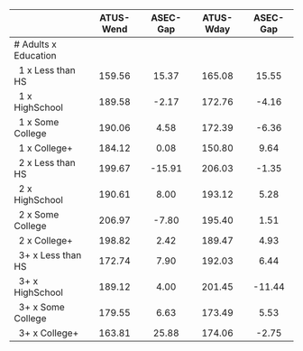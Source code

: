 
|                      |    ATUS-Wend |     ASEC-Gap |    ATUS-Wday |     ASEC-Gap |
| -------------------- | :----------: | :----------: | :----------: | :----------: |
| # Adults x Education |              |              |              |              |
| &nbsp;&nbsp;1 x Less than HS |       159.56 |        15.37 |       165.08 |        15.55 |
| &nbsp;&nbsp;1 x HighSchool |       189.58 |        -2.17 |       172.76 |        -4.16 |
| &nbsp;&nbsp;1 x Some College |       190.06 |         4.58 |       172.39 |        -6.36 |
| &nbsp;&nbsp;1 x College+ |       184.12 |         0.08 |       150.80 |         9.64 |
| &nbsp;&nbsp;2 x Less than HS |       199.67 |       -15.91 |       206.03 |        -1.35 |
| &nbsp;&nbsp;2 x HighSchool |       190.61 |         8.00 |       193.12 |         5.28 |
| &nbsp;&nbsp;2 x Some College |       206.97 |        -7.80 |       195.40 |         1.51 |
| &nbsp;&nbsp;2 x College+ |       198.82 |         2.42 |       189.47 |         4.93 |
| &nbsp;&nbsp;3+ x Less than HS |       172.74 |         7.90 |       192.03 |         6.44 |
| &nbsp;&nbsp;3+ x HighSchool |       189.12 |         4.00 |       201.45 |       -11.44 |
| &nbsp;&nbsp;3+ x Some College |       179.55 |         6.63 |       173.49 |         5.53 |
| &nbsp;&nbsp;3+ x College+ |       163.81 |        25.88 |       174.06 |        -2.75 |

